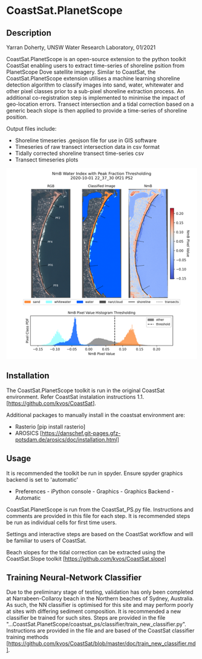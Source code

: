 # CoastSat.PlanetScope

## **Description**

Yarran Doherty, UNSW Water Research Laboratory, 01/2021

CoastSat.PlanetScope is an open-source extension to the python toolkit CoastSat enabling users to extract time-series of shoreline psition from PlanetScope Dove satellite imagery. Similar to CoastSat, the CoastSat.PlanetScope extension utilises a machine learning shoreline detection algorithm to classify images into sand, water, whitewater and other pixel classes prior to a sub-pixel shoreline extraction process. An additional co-registration step is implemented to minimise the impact of geo-location errors. Transect intersection and a tidal correction  based on a generic beach slope is then applied to provide a time-series of shoreline position. 

Output files include:
- Shoreline timeseries .geojson file for use in GIS software
- Timeseries of raw transect intersection data in csv format
- Tidally corrected shoreline transect time-series csv
- Transect timeseries plots

![](readme_files/extraction.png)


## **Installation**

The CoastSat.PlanetScope toolkit is run in the original CoastSat environment. Refer CoastSat instalation instructions 1.1. [https://github.com/kvos/CoastSat]. 

Additional packages to manually install in the coastsat environment are:
- Rasterio [pip install rasterio]
- AROSICS [https://danschef.git-pages.gfz-potsdam.de/arosics/doc/installation.html]

## **Usage**

It is recommended the toolkit be run in spyder. Ensure spyder graphics backend is set to 'automatic'
- Preferences - iPython console - Graphics - Graphics Backend - Automatic

CoastSat.PlanetScope is run from the CoastSat_PS.py file. Instructions and comments are provided in this file for each step. It is recommended steps be run as individual cells for first time users. 

Settings and interactive steps are based on the CoastSat workflow and will be familiar to users of CoastSat. 

Beach slopes for the tidal correction can be extracted using the CoastSat.Slope toolkit [https://github.com/kvos/CoastSat.slope]

## **Training Neural-Network Classifier**

Due to the preliminary stage of testing, validation has only been completed at Narrabeen-Collaroy beach in the Northern beaches of Sydney, Australia. As such, the NN classifier is optimised for this site and may perform poorly at sites with differing sediment composition. It is recommended a new classifier be trained for such sites. Steps are provided in the file "...CoastSat.PlanetScope/coastsat_ps/classifier/train_new_classifier.py". Instructions are provided in the file and are based of the CoastSat classifier training methods [https://github.com/kvos/CoastSat/blob/master/doc/train_new_classifier.md]. 

